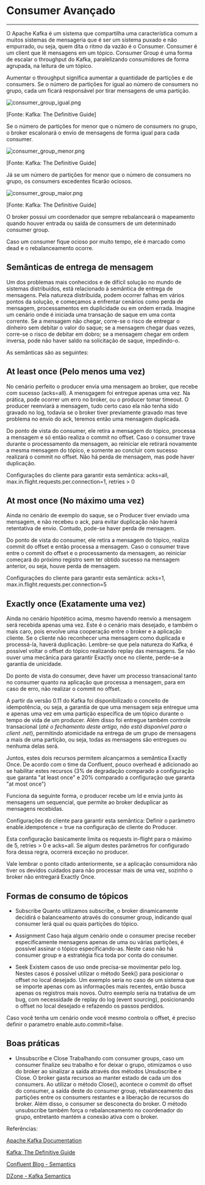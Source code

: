 # Consumer Avançado

---
O Apache Kafka é um sistema que compartilha uma característica comum a muitos sistemas de mensageria que é ser um sistema puxado e não empurrado, ou seja, quem dita o ritmo da vazão é o Consumer.
Consumer é um client que lê mensagens em um tópico. Consumer Group é uma forma de escalar o throughput do Kafka, paralelizando consumidores de forma agrupada, na leitura de um tópico.

Aumentar o throughput significa aumentar a quantidade de partições e de consumers. Se o número de partições for igual ao número de consumers no grupo, cada um ficará responsável por tirar mensagens de uma partição.

![consumer_group_igual.png](arquivos/consumer_group_igual-aa0c6f5a-c013-4088-a278-644adbe18355.png)

[Fonte: Kafka: The Definitive Guide]

Se o número de partições for menor que o número de consumers no grupo, o broker escalonará o envio de mensagens de forma igual para cada consumer.

![consumer_group_menor.png](arquivos/consumer_group_menor-2d3f88d9-0760-454f-8bda-45390e5e0ef0.png)

[Fonte: Kafka: The Definitive Guide]

Já se um número de partições for menor que o número de consumers no grupo, os consumers excedentes ficarão ociosos.

![consumer_group_maior.png](arquivos/consumer_group_maior-e212a8d3-6d7d-4e69-80fd-ad088c6a6507.png)

[Fonte: Kafka: The Definitive Guide]

O broker possui um coordenador que sempre rebalanceará o mapeamento quando houver entrada ou saida de consumers de um determinado consumer group.

Caso um consumer fique ocioso por muito tempo, ele é marcado como dead e o rebalanceamento ocorre.

## Semânticas de entrega de mensagem

Um dos problemas mais conhecidos e de difícil solução no mundo de sistemas distribuídos, está relacionado à semântica de entrega de mensagens.
Pela natureza distribuída, podem ocorrer falhas em vários pontos da solução, e começamos a enfrentar cenários como perda de mensagem, processamentos em duplicidade ou em ordem errada.
Imagine um cenário onde é iniciada uma transação de saque em uma conta corrente. Se a mensagem não chegar, corre-se o risco de entregar o dinheiro sem debitar o valor do saque; se a mensagem chegar duas vezes, corre-se o risco de debitar em dobro; se a mensagem chegar em ordem inversa, pode não haver saldo na solicitação de saque, impedindo-o.

As semânticas são as seguintes:

## At least once (Pelo menos uma vez)

No cenário perfeito o producer envia uma mensagem ao broker, que recebe com sucesso (acks=all). A mensgagem foi entregue apenas uma vez.
Na prática, pode ocorrer um erro no broker, ou o producer tomar timeout. O producer reenviará a mensagem, tudo certo caso ela não tenha sido gravado no log, todavia se o broker tiver previamente gravado mas teve problema no envio do ack, teremos então uma mensagem duplicada.

Do ponto de vista do consumer, ele retira a mensagem do tópico, processa a mensagem e só então realiza o commit no offset. Caso o consumer trave durante o processamento da mensagem, ao reiniciar ele retirará novamente a mesma mensagem do tópico, e somente ao concluir com sucesso realizará o commit no offset. Não há perda de mensagem, mas pode haver duplicação.

Configurações do cliente para garantir esta semântica:
acks=all, max.in.flight.requests.per.connection=1, retries > 0

## At most once (No máximo uma vez)

Ainda no cenário de exemplo do saque, se o Producer tiver enviado uma mensagem, e não recebeu o ack, para evitar duplicação não haverá retentativa de envio. Contudo, pode-se haver perda de mensagem.

Do ponto de vista do consumer, ele retira a mensagem do tópico, realiza commit do offset e então processa a mensagem. Caso o consumer trave entre o commit do offset e o processamento da mensagem, ao reiniciar começará do próximo registro sem ter obtido sucesso na mensagem anterior, ou seja, houve perda de mensagem.

Configurações do cliente para garantir esta semântica:
acks=1, max.in.flight.requests.per.connection=5

## Exactly once (Exatamente uma vez)

Ainda no cenário hipotético acima, mesmo havendo reenvio a mensagem será recebida apenas uma vez.
Este é o cenário mais desejado, e também o mais caro, pois envolve uma cooperação entre o broker e a aplicação cliente. Se o cliente não reconhecer uma mensagem como duplicada e processá-la, haverá duplicação. Lembre-se que pela natureza do Kafka, é possível voltar o offset do tópico realizando replay das mensagens. Se não ouver uma mecânica para garantir Exactly once no cliente, perde-se a garantia de unicidade.

Do ponto de vista do consumer, deve haver um processo transacional tanto no consumer quanto na aplicação que processa a mensagem, para em caso de erro, não realizar o commit no offset.

A partir da versão 0.11 do Kafka foi disponibilizado o conceito de idempotência, ou seja, a garantia de que uma mensagem seja entregue uma e apenas uma vez em uma partição específica de um tópico durante o tempo de vida de um producer. Além disso foi entregue também controle transacional (*até o fechamento deste artigo, não está disponível para o client .net*), permitindo atomicidade na entrega de um grupo de mensagens a mais de uma partição, ou seja, todas as mensagens são entregues ou nenhuma delas será. 

Juntos, estes dois recursos permitem alcançarmos a semântica Exactly Once. De acordo com o time da Confluent, pouco overhead é adicionado ao se habilitar estes recursos (3% de degradação comparado a configuração que garanta "at least once" e 20% comparado a configuração que garanta "at most once")

Funciona da seguinte forma, o producer recebe um Id e envia junto às mensagens um sequencial, que permite ao broker deduplicar as mensagens recebidas.

Configurações do cliente para garantir esta semântica:
Definir o parâmetro enable.idempotence = true na configuração de cliente do Producer.

Esta configuração basicamente limita os requests in-flight para o máximo de 5, retries > 0 e acks=all. Se algum destes parâmetros for configurado fora dessa regra, ocorrerá exceção no producer.

Vale lembrar o ponto citado anteriormente, se a aplicação consumidora não tiver os devidos cuidados para não processar mais de uma vez, sozinho o broker não entregará Exactly Once.

## Formas de consumo de tópicos

- Subscribe
Quanto utilizamos subscribe, o broker dinamicamente decidirá o balanceamento através do consumer group, indicando qual consumer lerá qual ou quais partições do tópico.

- Assignment
Caso haja algum cenário onde o consumer precise receber especificamente mensagens apenas de uma ou várias partições, é possível assinar o tópico especificando-as. Neste caso não há consumer group e a estratégia fica toda por conta do consumer.

- Seek
Existem casos de uso onde precisa-se movimentar pelo log. Nestes casos é possível utilizar o método Seek() para posicionar o offset no local desejado.
Um exemplo seria no caso de um sistema que se importe apenas com as informações mais recentes, então busca apenas os registros mais novos. Outro exemplo seria na tratativa de um bug, com necessidade de replay do log (event sourcing), posicionando o offset no local desejado e refazendo os passos perdidos.

Caso você tenha um cenário onde você mesmo controla o offset, é preciso definir o parametro enable.auto.commit=false.

## Boas práticas

- Unsubscribe e Close
Trabalhando com consumer groups, caso um consumer finalize seu trabalho e for deixar o grupo, otimizamos o uso do broker ao sinalizar a saída através dos métodos Unsubscribe e Close.
O broker gasta recursos ao manter estado de cada um dos consumers. Ao utilizar o método Close(), acontece o commit do offset do consumer, a saída deste do consumer group, rebalanceamento das partições entre os consumers restantes e a liberação de recursos do broker. Além disso, o consumer se desconecta do broker.
O método unsubscribe também força o rebalanceamento no coordenador do grupo, entretanto mantém a conexão ativa com o broker.

Referências:

[Apache Kafka Documentation](https://kafka.apache.org/documentation/#semantics)

[Kafka: The Definitive Guide](https://www.confluent.io/resources/kafka-the-definitive-guide/)

[Confluent Blog - Semantics](https://www.confluent.io/blog/exactly-once-semantics-are-possible-heres-how-apache-kafka-does-it/)

[DZone - Kafka Semantics](https://dzone.com/articles/kafka-clients-at-most-once-at-least-once-exactly-o)
